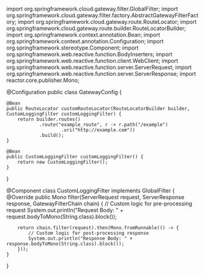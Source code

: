 import org.springframework.cloud.gateway.filter.GlobalFilter;
import org.springframework.cloud.gateway.filter.factory.AbstractGatewayFilterFactory;
import org.springframework.cloud.gateway.route.RouteLocator;
import org.springframework.cloud.gateway.route.builder.RouteLocatorBuilder;
import org.springframework.context.annotation.Bean;
import org.springframework.context.annotation.Configuration;
import org.springframework.stereotype.Component;
import org.springframework.web.reactive.function.BodyInserters;
import org.springframework.web.reactive.function.client.WebClient;
import org.springframework.web.reactive.function.server.ServerRequest;
import org.springframework.web.reactive.function.server.ServerResponse;
import reactor.core.publisher.Mono;

@Configuration
public class GatewayConfig {

    @Bean
    public RouteLocator customRouteLocator(RouteLocatorBuilder builder, CustomLoggingFilter customLoggingFilter) {
        return builder.routes()
                .route("example_route", r -> r.path("/example")
                        .uri("http://example.com"))
                .build();
    }

    @Bean
    public CustomLoggingFilter customLoggingFilter() {
        return new CustomLoggingFilter();
    }
}

@Component
class CustomLoggingFilter implements GlobalFilter {
    @Override
    public Mono<Void> filter(ServerRequest request, ServerResponse response, GatewayFilterChain chain) {
        // Custom logic for pre-processing request
        System.out.println("Request Body: " + request.bodyToMono(String.class).block());

        return chain.filter(request).then(Mono.fromRunnable(() -> {
            // Custom logic for post-processing response
            System.out.println("Response Body: " + response.bodyToMono(String.class).block());
        }));
    }
}
